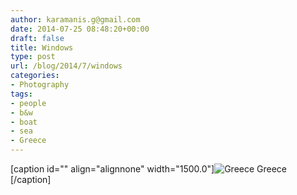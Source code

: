 ```yaml
---
author: karamanis.g@gmail.com
date: 2014-07-25 08:48:20+00:00
draft: false
title: Windows
type: post
url: /blog/2014/7/windows
categories:
- Photography
tags:
- people
- b&w
- boat
- sea
- Greece
---
```


[caption id="" align="alignnone" width="1500.0"]![ Greece ](/images/2014-07-25-20147windows/image-asset.jpeg)
 Greece [/caption]
